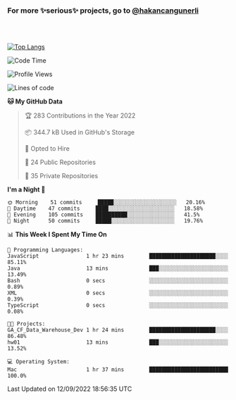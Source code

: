 ### For more ✨serious✨ projects, go to [@hakancangunerli](https://github.com/hakancangunerli)

<br>
<br>



[![Top Langs](https://github-readme-stats.vercel.app/api/top-langs/?username=63616e&layout=compact&hide=tex,html,shell,assembly,C&langs_count=6&exclude_repo=2015-csharp)](https://github.com/anuraghazra/github-readme-stats)


<!--START_SECTION:waka-->
![Code Time](http://img.shields.io/badge/Code%20Time-222%20hrs%2041%20mins-blue)

![Profile Views](http://img.shields.io/badge/Profile%20Views-18-blue)

![Lines of code](https://img.shields.io/badge/From%20Hello%20World%20I%27ve%20Written-251%20Thousand%20lines%20of%20code-blue)

**🐱 My GitHub Data** 

> 🏆 283 Contributions in the Year 2022
 > 
> 📦 344.7 kB Used in GitHub's Storage 
 > 
> 💼 Opted to Hire
 > 
> 📜 24 Public Repositories 
 > 
> 🔑 35 Private Repositories  
 > 
**I'm a Night 🦉** 

```text
🌞 Morning    51 commits     █████░░░░░░░░░░░░░░░░░░░░   20.16% 
🌆 Daytime    47 commits     ████░░░░░░░░░░░░░░░░░░░░░   18.58% 
🌃 Evening    105 commits    ██████████░░░░░░░░░░░░░░░   41.5% 
🌙 Night      50 commits     █████░░░░░░░░░░░░░░░░░░░░   19.76%

```


📊 **This Week I Spent My Time On** 

```text
💬 Programming Languages: 
JavaScript               1 hr 23 mins        █████████████████████░░░░   85.11% 
Java                     13 mins             ███░░░░░░░░░░░░░░░░░░░░░░   13.49% 
Bash                     0 secs              ░░░░░░░░░░░░░░░░░░░░░░░░░   0.89% 
XML                      0 secs              ░░░░░░░░░░░░░░░░░░░░░░░░░   0.39% 
TypeScript               0 secs              ░░░░░░░░░░░░░░░░░░░░░░░░░   0.08%

🐱‍💻 Projects: 
GA_CF_Data_Warehouse_Dev 1 hr 24 mins        █████████████████████░░░░   86.48% 
hw01                     13 mins             ███░░░░░░░░░░░░░░░░░░░░░░   13.52%

💻 Operating System: 
Mac                      1 hr 37 mins        █████████████████████████   100.0%

```


 Last Updated on 12/09/2022 18:56:35 UTC
<!--END_SECTION:waka-->


